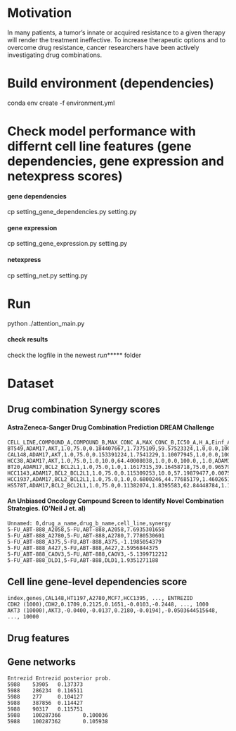 # Motivation

In many patients, a tumor’s innate or acquired resistance to a given therapy will render the treatment ineffective. To increase therapeutic options and to overcome drug resistance, cancer researchers have been actively investigating drug combinations.

# Build environment (dependencies)
conda env create -f environment.yml

# Check model performance with differnt cell line features (gene dependencies, gene expression and netexpress scores)
#### gene dependencies
cp setting_gene_dependencies.py setting.py
#### gene expression
cp setting_gene_expression.py setting.py
#### netexpress
cp setting_net.py setting.py

# Run 
python ./attention_main.py
#### check results
check the logfile in the newest _run_***** folder

# Dataset

## Drug combination Synergy scores

#### AstraZeneca-Sanger Drug Combination Prediction DREAM Challenge

```
CELL_LINE,COMPOUND_A,COMPOUND_B,MAX_CONC_A,MAX_CONC_B,IC50_A,H_A,Einf_A,IC50_B,H_B,Einf_B,SYNERGY_SCORE,QA,COMBINATION_ID
BT549,ADAM17,AKT,1.0,75.0,0.184407667,1.7375109,59.57523324,1.0,0.0,100.0,,1.0,ADAM17.AKT
CAL148,ADAM17,AKT,1.0,75.0,0.153391224,1.7541229,1.10077945,1.0,0.0,100.0,,1.0,ADAM17.AKT
HCC38,ADAM17,AKT,1.0,75.0,1.0,10.0,64.40008038,1.0,0.0,100.0,,1.0,ADAM17.AKT
BT20,ADAM17,BCL2_BCL2L1,1.0,75.0,1.0,1.1617315,39.16458718,75.0,0.9657921,70.9150332,,1.0,ADAM17.BCL2_BCL2L1
HCC1143,ADAM17,BCL2_BCL2L1,1.0,75.0,0.115309253,10.0,57.19879477,0.0075,0.1,80.12808895,,1.0,ADAM17.BCL2_BCL2L1
HCC1937,ADAM17,BCL2_BCL2L1,1.0,75.0,1.0,0.6800246,44.77685179,1.460265179,0.8454861,93.47342327,,1.0,ADAM17.BCL2_BCL2L1
HS578T,ADAM17,BCL2_BCL2L1,1.0,75.0,0.11382074,1.8395583,62.84448784,1.188576126,0.2080817,78.96791015,,1.0,ADAM17.BCL2_BCL2L1
```

#### An Unbiased Oncology Compound Screen to Identify Novel Combination Strategies. (O'Neil J et. al)

```
Unnamed: 0,drug_a_name,drug_b_name,cell_line,synergy
5-FU_ABT-888_A2058,5-FU,ABT-888,A2058,7.6935301658
5-FU_ABT-888_A2780,5-FU,ABT-888,A2780,7.7780530601
5-FU_ABT-888_A375,5-FU,ABT-888,A375,-1.1985054379
5-FU_ABT-888_A427,5-FU,ABT-888,A427,2.5956844375
5-FU_ABT-888_CAOV3,5-FU,ABT-888,CAOV3,-5.1399712212
5-FU_ABT-888_DLD1,5-FU,ABT-888,DLD1,1.9351271188
```

## Cell line gene-level dependencies score

```
index,genes,CAL148,HT1197,A2780,MCF7,HCC1395, ..., ENTREZID
CDH2 (1000),CDH2,0.1709,0.2125,0.1651,-0.0103,-0.2448, ..., 1000
AKT3 (10000),AKT3,-0.0400,-0.0137,0.2180,-0.0194],-0.0503644515648, ..., 10000
```

## Drug features


## Gene networks

```
Entrezid Entrezid posterior prob.
5988    53905   0.137373
5988    286234  0.116511
5988    277     0.104127
5988    387856  0.114427
5988    90317   0.115751
5988    100287366       0.100036
5988    100287362       0.105938
```

